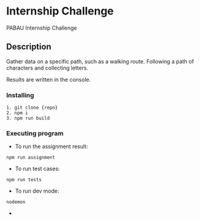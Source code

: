 # Internship Challenge

PABAU Internship Challenge

## Description

Gather data on a specific path, such as a walking route. Following a
path of characters and collecting letters.

Results are written in the console. 

### Installing

```
1. git clone {repo}
2. npm i
3. npm run build
```

### Executing program
* To run the assignment result:
```
npm run assignment
```
* To run test cases:
```
npm run tests
```
* To run dev mode:
```
nodemon
```
* 